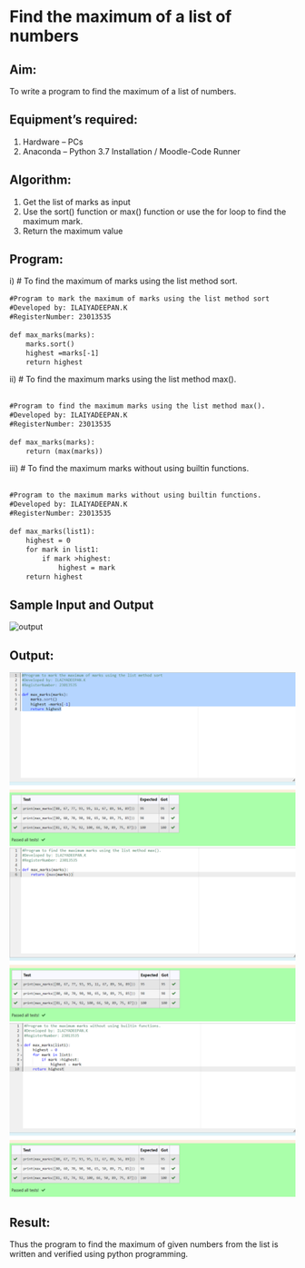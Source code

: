 # Find the maximum of a list of numbers
## Aim:
To write a program to find the maximum of a list of numbers.
## Equipment’s required:
1.	Hardware – PCs
2.	Anaconda – Python 3.7 Installation / Moodle-Code Runner
## Algorithm:
1.	Get the list of marks as input
2.	Use the sort() function or max() function or use the for loop to find the maximum mark.
3.	Return the maximum value
## Program:

i)	# To find the maximum of marks using the list method sort.
```
#Program to mark the maximum of marks using the list method sort
#Developed by: ILAIYADEEPAN.K
#RegisterNumber: 23013535

def max_marks(marks):
    marks.sort()
    highest =marks[-1]
    return highest

```

ii)	# To find the maximum marks using the list method max().
```

#Program to find the maximum marks using the list method max().
#Developed by: ILAIYADEEPAN.K 
#RegisterNumber: 23013535

def max_marks(marks):
    return (max(marks))

```

iii) # To find the maximum marks without using builtin functions.
```

#Program to the maximum marks without using builtin functions.
#Developed by: ILAIYADEEPAN.K
#RegisterNumber: 23013535

def max_marks(list1):
    highest = 0 
    for mark in list1:
        if mark >highest:
            highest = mark
    return highest

```
## Sample Input and Output
![output](./img/max_marks1.jpg) 

## Output:
![output](/output1.png)
![output](/output2.png)
![output](/output3.png)

## Result:
Thus the program to find the maximum of given numbers from the list is written and verified using python programming.
